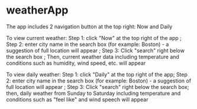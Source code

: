 # weatherApp

The app includes 2 navigation button at the top right: Now and Daily

To view current weather: 
  Step 1: click "Now" at the top right of the app ; 
  Step 2: enter city name in the search box (for example: Boston) - a suggestion of full location will appear ; 
  Step 3: Click "search" right below the search box ; Then, current weather data including temperature and conditions such as humidity, wind speed, etc. will appear
  
To view daily weather: 
  Step 1: click "Daily" at the top right of the app; 
  Step 2: enter city name in the search box (for example: Boston) - a suggestion of full location will appear ; 
  Step 3: Click "search" right below the search box; then, daily weather from Sunday to Saturday including temperature and conditions such as "feel like" and wind speech will appear
